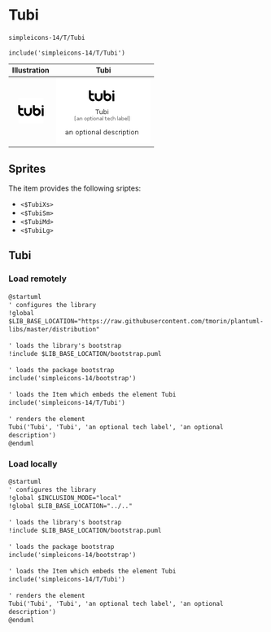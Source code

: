 # Tubi


```text
simpleicons-14/T/Tubi
```

```text
include('simpleicons-14/T/Tubi')
```



| Illustration | Tubi |
| :---: | :---: |
| ![illustration for Illustration](../../simpleicons-14/T/Tubi.png) | ![illustration for Tubi](../../simpleicons-14/T/Tubi.Local.png) |



## Sprites
The item provides the following sriptes:

- `<$TubiXs>`
- `<$TubiSm>`
- `<$TubiMd>`
- `<$TubiLg>`





## Tubi

### Load remotely
```plantuml
@startuml
' configures the library
!global $LIB_BASE_LOCATION="https://raw.githubusercontent.com/tmorin/plantuml-libs/master/distribution"

' loads the library's bootstrap
!include $LIB_BASE_LOCATION/bootstrap.puml

' loads the package bootstrap
include('simpleicons-14/bootstrap')

' loads the Item which embeds the element Tubi
include('simpleicons-14/T/Tubi')

' renders the element
Tubi('Tubi', 'Tubi', 'an optional tech label', 'an optional description')
@enduml
```

### Load locally
```plantuml
@startuml
' configures the library
!global $INCLUSION_MODE="local"
!global $LIB_BASE_LOCATION="../.."

' loads the library's bootstrap
!include $LIB_BASE_LOCATION/bootstrap.puml

' loads the package bootstrap
include('simpleicons-14/bootstrap')

' loads the Item which embeds the element Tubi
include('simpleicons-14/T/Tubi')

' renders the element
Tubi('Tubi', 'Tubi', 'an optional tech label', 'an optional description')
@enduml
```

